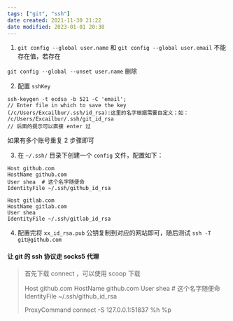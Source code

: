 ```yaml
---
tags: ["git", "ssh"]
date created: 2021-11-30 21:22
date modified: 2023-01-01 20:38
---
```


1. `git config --global user.name` 和 `git config --global user.email` 不能存在值，若存在

`git config --global --unset user.name` 删除

2. 配置 `sshKey` 

```
ssh-keygen -t ecdsa -b 521 -C 'email';
// Enter file in which to save the key (/c/Users/Excailbur/.ssh/id_rsa):这里的名字根据需要自定义；如：
/c/Users/Excailbur/.ssh/git_id_rsa
// 后面的提示可以直接 enter 过
```

如果有多个账号重复 2 步骤即可

3. 在 `~/.ssh/` 目录下创建一个 `config` 文件，配置如下：

```
Host github.com
HostName github.com
User shea  # 这个名字随便命
IdentityFile ~/.ssh/github_id_rsa

Host gitlab.com
HostName gitlab.com
User shea
IdentityFile ~/.ssh/gitlab_id_rsa
```

4. 配置完将 `xx_id_rsa.pub` 公钥复制到对应的网站即可，随后测试 `ssh -T git@github.com`

#### 让 git 的 ssh 协议走 socks5 代理

> 首先下载 connect ，可以使用 scoop 下载
>
> Host github.com
> 	HostName github.com
> 	User shea # 这个名字随便命
> 	IdentityFile ~/.ssh/github_id_rsa
>
> ProxyCommand connect -S 127.0.0.1:51837 %h %p